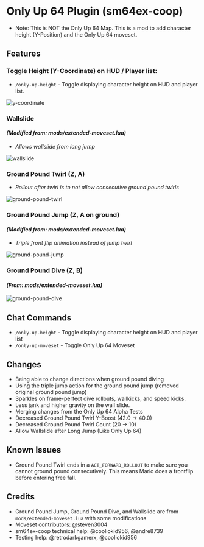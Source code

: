 # Only Up 64 Plugin (sm64ex-coop)

* Note: This is NOT the Only Up 64 Map. This is a mod to add character height (Y-Position) and the Only Up 64 moveset.

## Features

### Toggle Height (Y-Coordinate) on HUD / Player list:

* `/only-up-height` - Toggle displaying character height on HUD and player list.

![y-coordinate](./resources/y-coordinate.gif)

### Wallslide
#### _(Modified from: mods/extended-moveset.lua)_

* _Allows wallslide from long jump_

![wallslide](./resources/wallslide.gif)

### Ground Pound Twirl (Z, A)

* _Rollout after twirl is to not allow consecutive ground pound twirls_

![ground-pound-twirl](./resources/ground-pound-twirl.gif)

### Ground Pound Jump (Z, A on ground)
#### _(Modified from: mods/extended-moveset.lua)_

* _Triple front flip animation instead of jump twirl_

![ground-pound-jump](./resources/ground-pound-jump.gif)

### Ground Pound Dive (Z, B)
#### _(From: mods/extended-moveset.lua)_

![ground-pound-dive](./resources/ground-pound-dive.gif)

## Chat Commands

* `/only-up-height` - Toggle displaying character height on HUD and player list
* `/only-up-moveset` - Toggle Only Up 64 Moveset

## Changes

* Being able to change directions when ground pound diving
* Using the triple jump action for the ground pound jump (removed original ground pound jump)
* Sparkles on frame-perfect dive rollouts, wallkicks, and speed kicks.
* Less jank and higher gravity on the wall slide.
* Merging changes from the Only Up 64 Alpha Tests
* Decreased Ground Pound Twirl Y-Boost (42.0 -> 40.0)
* Decreased Ground Pound Twirl Count (20 -> 10)
* Allow Wallslide after Long Jump (Like Only Up 64)

## Known Issues

* Ground Pound Twirl ends in a `ACT_FORWARD_ROLLOUT` to make sure you cannot ground pound consecutively. This means Mario
  does a frontflip before entering free fall.

## Credits

* Ground Pound Jump, Ground Pound Dive, and Wallslide are from `mods/extended-moveset.lua` with some modifications
* Moveset contributors: @steven3004
* sm64ex-coop technical help: @cooliokid956, @andre8739
* Testing help: @retrodarkgamerx, @cooliokid956
